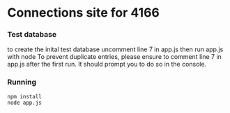 # Connections site for 4166

### Test database
to create the inital test database uncomment line 7 in app.js then run app.js with node To prevent duplicate entries, please ensure to comment line 7 in app.js after the first run. It should prompt you to do so in the console. 

### Running
```
npm install
node app.js
```